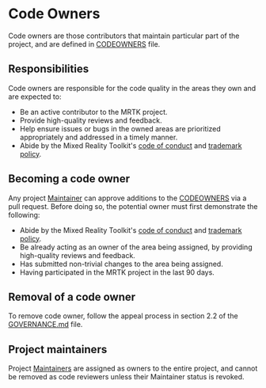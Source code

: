 # Code Owners

Code owners are those contributors that maintain particular part of the project, and are defined in [CODEOWNERS](https://docs.github.com/en/repositories/managing-your-repositorys-settings-and-features/customizing-your-repository/about-code-owners) file.

## Responsibilities

Code owners are responsible for the code quality in the areas they own and are expected to:

* Be an active contributor to the MRTK project.
* Provide high-quality reviews and feedback.
* Help ensure issues or bugs in the owned areas are prioritized appropriately and addressed in a timely manner.
* Abide by the Mixed Reality Toolkit's [code of conduct](https://github.com/MixedRealityToolkit/MixedRealityToolkit-MVG/blob/main/org-docs/CODE-OF-CONDUCT.md) and [trademark policy](https://github.com/MixedRealityToolkit/MixedRealityToolkit-MVG/blob/main/org-docs/TRADEMARKS.md).

## Becoming a code owner

Any project [Maintainer](../CONTRIBUTING.md#maintainers) can approve additions to the [CODEOWNERS](https://docs.github.com/en/repositories/managing-your-repositorys-settings-and-features/customizing-your-repository/about-code-owners) via a pull request. Before doing so, the potential owner must first demonstrate the following:

* Abide by the Mixed Reality Toolkit's [code of conduct](https://github.com/MixedRealityToolkit/MixedRealityToolkit-MVG/blob/main/org-docs/CODE-OF-CONDUCT.md) and [trademark policy](https://github.com/MixedRealityToolkit/MixedRealityToolkit-MVG/blob/main/org-docs/TRADEMARKS.md).
* Be already acting as an owner of the area being assigned, by providing high-quality reviews and feedback.
* Has submitted non-trivial changes to the area being assigned.
* Having participated in the MRTK project in the last 90 days.

## Removal of a code owner

To remove code owner, follow the appeal process in section 2.2 of the [GOVERNANCE.md](../GOVERNANCE.md#2-decisions) file.

## Project maintainers

Project [Maintainers](../CONTRIBUTING.md#maintainers) are assigned as owners to the entire project, and cannot be removed as code reviewers unless their Maintainer status is revoked.
